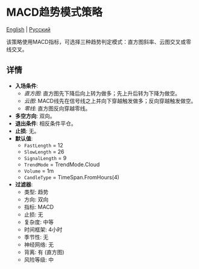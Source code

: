 # MACD趋势模式策略
[English](README.md) | [Русский](README_ru.md)

该策略使用MACD指标，可选择三种趋势判定模式：直方图斜率、云图交叉或零线交叉。

## 详情

- **入场条件**:
  - *直方图*: 直方图先下降后向上转为做多；先上升后转为下降为做空。
  - *云图*: MACD线先在信号线之上并向下穿越触发做多；反向穿越触发做空。
  - *零线*: 直方图反向穿越零线。
- **多空方向**: 双向。
- **退出条件**: 相反条件平仓。
- **止损**: 无。
- **默认值**:
  - `FastLength` = 12
  - `SlowLength` = 26
  - `SignalLength` = 9
  - `TrendMode` = TrendMode.Cloud
  - `Volume` = 1m
  - `CandleType` = TimeSpan.FromHours(4)
- **过滤器**:
  - 类型: 趋势
  - 方向: 双向
  - 指标: MACD
  - 止损: 无
  - 复杂度: 中等
  - 时间框架: 4小时
  - 季节性: 无
  - 神经网络: 无
  - 背离: 有 (直方图)
  - 风险等级: 中
